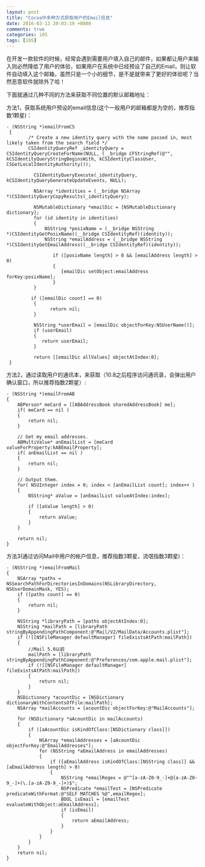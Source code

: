 ```yaml
---
layout: post
title: "Cocoa中多种方式获取用户的Email信息"
date: 2016-03-13 20:03:19 +0800
comments: true
categories: iOS
tags: [iOS]
---
```

在开发一款软件的时候，经常会遇到需要用户填入自己的邮件，如果都让用户来输入则必然降低了用户的体验，如果用户在系统中已经预设了自己的Email，则让软件自动填入这个邮箱，虽然只是一个小的细节，是不是就带来了更好的体验呢？当然恶意软件就除外了哈！
<!--more-->
下面就通过几种不同的方法来获取不同位置的默认邮箱地址：

方法1，获取系统用户预设的email信息(这个一般用户的邮箱都是为空的，推荐指数1颗星)：

    - (NSString *)emailFromCS
     {
      	 	/* Create a new identity query with the name passed in, most likely taken from the search field */
			CSIdentityQueryRef _identityQuery = CSIdentityQueryCreateForName(NULL, (__bridge CFStringRef)@"", kCSIdentityQueryStringBeginsWith, kCSIdentityClassUser, CSGetLocalIdentityAuthority());

              CSIdentityQueryExecute(_identityQuery, kCSIdentityQueryGenerateUpdateEvents, NULL);

              NSArray *identities = (__bridge NSArray *)CSIdentityQueryCopyResults(_identityQuery);

              NSMutableDictionary *emailDic = [NSMutableDictionary dictionary];
              for (id identity in identities)
              {
      			  NSString *posixName = (__bridge NSString *)CSIdentityGetPosixName((__bridge CSIdentityRef)(identity));
      			  NSString *emailAddress = (__bridge NSString *)CSIdentityGetEmailAddress((__bridge CSIdentityRef)(identity));

       				 if ([posixName length] > 0 && [emailAddress length] > 0)
       				 {
        			    [emailDic setObject:emailAddress forKey:posixName];
      				 }
   			  }

   			 if ([emailDic count] == 0)
  			  {
        			return nil;
   			  }

   			  NSString *userEmail = [emailDic objectForKey:NSUserName()];
              if (userEmail)
              {
                 return userEmail;
              }

    	      return [[emailDic allValues] objectAtIndex:0];
     }

 方法2，通过读取用户的通讯本，来获取（10.8之后程序访问通讯录，会弹出用户确认窗口，所以推荐指数2颗星）:

    - (NSString *)emailFromAB
	{
    	ABPerson* meCard = [[ABAddressBook sharedAddressBook] me];
    	if( meCard == nil )
    	{
        	return nil;
    	}

    	// Get my email addresses.
    	ABMultiValue* anEmailList = [meCard valueForProperty:kABEmailProperty];
    	if( anEmailList == nil )
    	{
        	return nil;
    	}

    	// Output them.
    	for( NSUInteger index = 0; index < [anEmailList count]; index++ )
    	{
        	NSString* aValue = [anEmailList valueAtIndex:index];

        	if ([aValue length] > 0)
        	{
            	return aValue;
        	}
    	}

    	return nil;
	}

方法3(通过访问Mail中用户的帐户信息，推荐指数3颗星，流氓指数3颗星)：

	- (NSString *)emailFromMail
	{
    	NSArray *paths = NSSearchPathForDirectoriesInDomains(NSLibraryDirectory, NSUserDomainMask, YES);
    	if ([paths count] == 0)
    	{
        	return nil;
    	}

    	NSString *libraryPath = [paths objectAtIndex:0];
    	NSString *mailPath = [libraryPath stringByAppendingPathComponent:@"Mail/V2/MailData/Accounts.plist"];
    	if (![[NSFileManager defaultManager] fileExistsAtPath:mailPath])
    	{
        	//Mail 5.0以前
        	mailPath = [libraryPath stringByAppendingPathComponent:@"Preferences/com.apple.mail.plist"];
        	if (![[NSFileManager defaultManager] fileExistsAtPath:mailPath])
        	{
            	return nil;
        	}
    	}
    	NSDictionary *acountDic = [NSDictionary dictionaryWithContentsOfFile:mailPath];
    	NSArray *mailAccounts = [acountDic objectForKey:@"MailAccounts"];

    	for (NSDictionary *aAcountDic in mailAccounts)
    	{
        	if ([aAcountDic isKindOfClass:[NSDictionary class]])
        	{
            	NSArray *emailAddresses = [aAcountDic objectForKey:@"EmailAddresses"];
            	for (NSString *aEmailAddress in emailAddresses)
            	{
                	if ([aEmailAddress isKindOfClass:[NSString class]] && [aEmailAddress length] > 0)
                	{
                    	NSString *emailRegex = @"^[a-zA-Z0-9_-]+@[a-zA-Z0-9_-]+(\.[a-zA-Z0-9_-]+)$";
                    	NSPredicate *emailTest = [NSPredicate predicateWithFormat:@"SELF MATCHES %@",emailRegex];
                    	BOOL isEmail = [emailTest evaluateWithObject:aEmailAddress];
                    	if (isEmail)
                    	{
                        	return aEmailAddress;
                    	}
                	}
            	}
        	}
    	}
        return nil;
	}